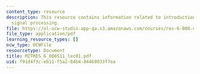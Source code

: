```yaml
---
content_type: resource
description: This resource contains information related to introduction to digital
  signal processing.
file: https://ol-ocw-studio-app-qa.s3.amazonaws.com/courses/res-6-008-digital-signal-processing-spring-2011/f91d4f3ceb11f5a284b484460033f7ea_MITRES_6_008S11_lec01.pdf
file_type: application/pdf
learning_resource_types: []
ocw_type: OCWFile
resourcetype: Document
title: MITRES_6_008S11_lec01.pdf
uid: f91d4f3c-eb11-f5a2-84b4-84460033f7ea
---
```

